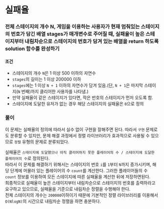# 실패율
### 전체 스테이지의 개수 N, 게임을 이용하는 사용자가 현재 멈춰있는 스테이지의 번호가 담긴 배열 stages가 매개변수로 주어질 때, 실패율이 높은 스테이지부터 내림차순으로 스테이지의 번호가 담겨 있는 배열을 return 하도록 solution 함수를 완성하기
#### 조건
- 스테이지의 개수 ```N```은 1 이상 500 이하의 자연수
- ```stages```의 길이는 1 이상 200000 이하
- ```stages```에는 1 이상 ```N + 1``` 이하의 자연수가 담겨 있음.(단, ```N + 1```은 마지막 스테이지(```N``` 번째)까지 클리어한 사용자를 나타냄.)
- 만약 실패율이 같은 스테이지가 있다면, 작은 번호의 스테이지가 먼저 오도록 함.
- 스테이지에 도달한 유저가 없는 경우 해당 스테이지의 실패율은 ```0```으로 정의
### 풀이  
이 문제는 실패율의 정의에 따라서 실수 없이 구현을 잘해주면 된다. 따라서 ```구현``` 문제로도 분류할 수 있지만, 문제 해결 과정에서 정렬 라이브러리가 효과적으로 사용될 수 있으므로 ```정렬``` 유형의 문제로 분류되었다.  

실패율은 ```스테이지에 도달했으나 아직 클리어하지 못한 플레이어의 수 / 스테이지에 도달한 플레이어의 수```로 정의된다.  
따라서 이 문제를 해결하기 위해서는 스테이지의 번호 ```i```를 ```1```부터 ```N```까지 증가시키며, 해당 단계에 머물러 있는 플레이어의 수 ```count```를 계산한다. 그러한 플레이어들의 수 ```count``` 정보를 이용하여 모든 스테이지에 따른 실패율을 계산한 뒤에 저장하면된다.  
최종적으로 실패율이 높은 스테이지부터 내림차순으로 스테이지의 번호를 출력하라고 요구하고 있으므로, 실패율을 기준으로 내림차순 정렬을 수행해야 한다.  
전체 스테이지의 개수는 ```200000```이하이기 때문에 기본적인 정렬 라이브러리를 이용해서 ```O(NlogN)```의 시간으로 내림차순 정렬을 하면 충분하다.

